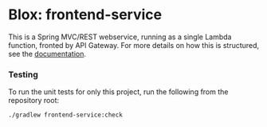 # Blox: frontend-service
This is a Spring MVC/REST webservice, running as a single Lambda function, fronted by API Gateway. For more details on how this is structured, see the [documentation](../docs/frontend_design.md).

### Testing
To run the unit tests for only this project, run the following from the repository root:

```
./gradlew frontend-service:check
```
